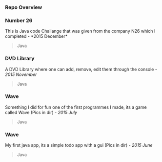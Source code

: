 <h3>Repo Overview</h3>

<h3>Number 26</h3>
 This is Java code Challange that was given from the company N26 which I completed - *2015 December*

>Java

<h3>DVD Library</h3>

A DVD Library where one can add, remove, edit them through the console - *2015 November*
>Java

<h3>Wave</h3>

Something I did for fun one of the first programmes I made, its a game called Wave (Pics in dir) - *2015 July*
>Java

<h3>Wave</h3>

My first java app, its a simple todo app with a gui (Pics in dir) - *2015 June*
>Java

